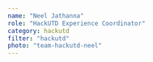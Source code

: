 ```yaml
---
name: "Neel Jathanna"
role: "HackUTD Experience Coordinator"
category: hackutd
filter: "hackutd"
photo: "team-hackutd-neel"
---
```

